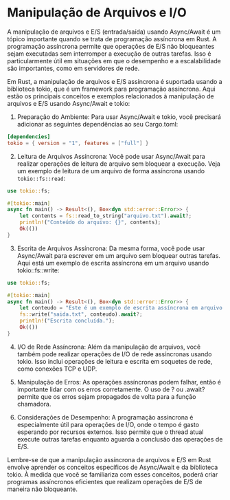# Manipulação de Arquivos e I/O

A manipulação de arquivos e E/S (entrada/saída) usando Async/Await é um tópico importante quando se trata de programação assíncrona em Rust. A programação assíncrona permite que operações de E/S não bloqueantes sejam executadas sem interromper a execução de outras tarefas. Isso é particularmente útil em situações em que o desempenho e a escalabilidade são importantes, como em servidores de rede.

Em Rust, a manipulação de arquivos e E/S assíncrona é suportada usando a biblioteca tokio, que é um framework para programação assíncrona. Aqui estão os principais conceitos e exemplos relacionados à manipulação de arquivos e E/S usando Async/Await e tokio:

1. Preparação do Ambiente:
Para usar Async/Await e tokio, você precisará adicionar as seguintes dependências ao seu Cargo.toml:

```toml
[dependencies]
tokio = { version = "1", features = ["full"] }
```

2. Leitura de Arquivos Assíncrona:
Você pode usar Async/Await para realizar operações de leitura de arquivo sem bloquear a execução. Veja um exemplo de leitura de um arquivo de forma assíncrona usando `tokio::fs::read`:

```rust
use tokio::fs;

#[tokio::main]
async fn main() -> Result<(), Box<dyn std::error::Error>> {
    let contents = fs::read_to_string("arquivo.txt").await?;
    println!("Conteúdo do arquivo: {}", contents);
    Ok(())
}
```
3. Escrita de Arquivos Assíncrona:
Da mesma forma, você pode usar Async/Await para escrever em um arquivo sem bloquear outras tarefas. Aqui está um exemplo de escrita assíncrona em um arquivo usando tokio::fs::write:

```rust
use tokio::fs;

#[tokio::main]
async fn main() -> Result<(), Box<dyn std::error::Error>> {
    let conteudo = "Este é um exemplo de escrita assíncrona em arquivo.";
    fs::write("saida.txt", conteudo).await?;
    println!("Escrita concluída.");
    Ok(())
}
```
4. I/O de Rede Assíncrona:
Além da manipulação de arquivos, você também pode realizar operações de I/O de rede assíncronas usando tokio. Isso inclui operações de leitura e escrita em soquetes de rede, como conexões TCP e UDP.

5. Manipulação de Erros:
As operações assíncronas podem falhar, então é importante lidar com os erros corretamente. O uso de ? ou .await? permite que os erros sejam propagados de volta para a função chamadora.

6. Considerações de Desempenho:
A programação assíncrona é especialmente útil para operações de I/O, onde o tempo é gasto esperando por recursos externos. Isso permite que o thread atual execute outras tarefas enquanto aguarda a conclusão das operações de E/S.

Lembre-se de que a manipulação assíncrona de arquivos e E/S em Rust envolve aprender os conceitos específicos de Async/Await e da biblioteca tokio. À medida que você se familiariza com esses conceitos, poderá criar programas assíncronos eficientes que realizam operações de E/S de maneira não bloqueante.